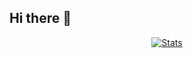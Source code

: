 ## Hi there 👋


<div align="center">

[![Stats](https://github-readme-stats.vercel.app/api/top-langs/?username=dndrade&layout=compact&border_color=00000000&theme=tokyonight)](https://github.com/anuraghazra/github-readme-stats)

</div>

<!--
**dndrade/dndrade** is a ✨ _special_ ✨ repository because its `README.md` (this file) appears on your GitHub profile.

Here are some ideas to get you started:

- 🔭 I’m currently working on ...
- 🌱 I’m currently learning ...
- 👯 I’m looking to collaborate on ...
- 🤔 I’m looking for help with ...
- 💬 Ask me about ...
- 📫 How to reach me: ...
- 😄 Pronouns: ...
- ⚡ Fun fact: ...
-->
